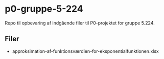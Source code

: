 # p0-gruppe-5-224
Repo til opbevaring af indgående filer til P0-projektet for gruppe 5.224.

## Filer
* approksimation-af-funktionsværdien-for-eksponentialfunktionen.xlsx
